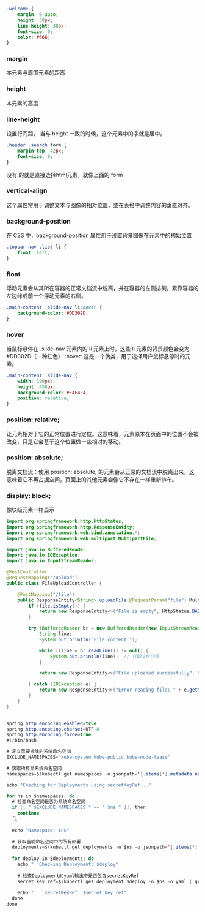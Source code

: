 
```css
.welcome {
    margin: 0 auto;
    height: 30px;
    line-height: 30px;
    font-size: 0;
    color: #666;
}
```
### margin
本元素与周围元素的距离

### height
本元素的高度

### line-height
设置行间距， 当与 height 一致的时候，这个元素中的字就是居中。


```css
.header .search form {
    margin-top: 42px;
    font-size: 0;
}
```
没有.的就是直接选择html元素，就像上面的 form

### vertical-align
这个属性常用于调整文本与图像的相对位置，或在表格中调整内容的垂直对齐。

### background-position
在 CSS 中，background-position 属性用于设置背景图像在元素中的初始位置

```css
.topbar-nav .list li {
    float: left;
}
```
### float
浮动元素会从其所在容器的正常文档流中脱离，并在容器的左侧排列，紧靠容器的左边缘或前一个浮动元素的右侧。

```css
.main-content .slide-nav li:hover {
    background-color: #DD302D;
}
```
### hover
当鼠标悬停在 .slide-nav 元素内的 li 元素上时，这些 li 元素的背景颜色会变为 #DD302D（一种红色）
:hover: 这是一个伪类，用于选择用户鼠标悬停时的元素。

```css
.main-content .slide-nav {
    width: 190px;
    height: 458px;
    background-color: #F4F4F4;
    position: relative;
}
```
### position: relative;
让元素相对于它的正常位置进行定位。这意味着，元素原本在页面中的位置不会被改变，只是它会基于这个位置做一些相对的移动。
### position: absolute;
脱离文档流：使用 position: absolute; 的元素会从正常的文档流中脱离出来，这意味着它不再占据空间，页面上的其他元素会像它不存在一样重新排布。

### display: block;
像块级元素一样显示

```java
import org.springframework.http.HttpStatus;
import org.springframework.http.ResponseEntity;
import org.springframework.web.bind.annotation.*;
import org.springframework.web.multipart.MultipartFile;

import java.io.BufferedReader;
import java.io.IOException;
import java.io.InputStreamReader;

@RestController
@RequestMapping("/upload")
public class FileUploadController {

    @PostMapping("/file")
    public ResponseEntity<String> uploadFile(@RequestParam("file") MultipartFile file) {
        if (file.isEmpty()) {
            return new ResponseEntity<>("File is empty", HttpStatus.BAD_REQUEST);
        }

        try (BufferedReader br = new BufferedReader(new InputStreamReader(file.getInputStream()))) {
            String line;
            System.out.println("File content:");

            while ((line = br.readLine()) != null) {
                System.out.println(line);  // 打印文件内容
            }

            return new ResponseEntity<>("File uploaded successfully", HttpStatus.OK);

        } catch (IOException e) {
            return new ResponseEntity<>("Error reading file: " + e.getMessage(), HttpStatus.INTERNAL_SERVER_ERROR);
        }
    }
}


spring.http.encoding.enabled=true
spring.http.encoding.charset=UTF-8
spring.http.encoding.force=true
#!/bin/bash

# 定义需要排除的系统命名空间
EXCLUDE_NAMESPACES="kube-system kube-public kube-node-lease"

# 获取所有非系统命名空间
namespaces=$(kubectl get namespaces -o jsonpath='{.items[*].metadata.name}' | tr ' ' '\n')

echo "Checking for Deployments using secretKeyRef..."

for ns in $namespaces; do
  # 检查命名空间是否为系统命名空间
  if [[ " $EXCLUDE_NAMESPACES " =~ " $ns " ]]; then
    continue
  fi
  
  echo "Namespace: $ns"
  
  # 获取当前命名空间中的所有部署
  deployments=$(kubectl get deployments -n $ns -o jsonpath='{.items[*].metadata.name}')
  
  for deploy in $deployments; do
    echo "  Checking Deployment: $deploy"
    
    # 检查Deployment的yaml输出中是否包含secretKeyRef
    secret_key_ref=$(kubectl get deployment $deploy -n $ns -o yaml | grep -q 'secretKeyRef' && echo "Found" || echo "Not Found")
    
    echo "    secretKeyRef: $secret_key_ref"
  done
done


```

